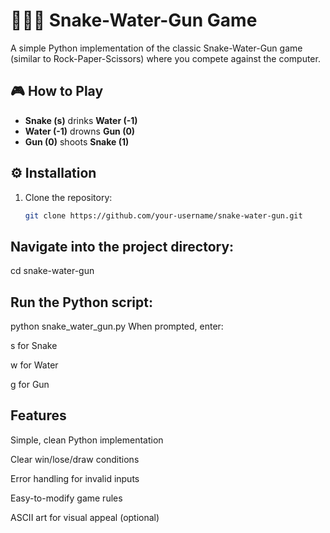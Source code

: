 
# 🐍🌊🔫 Snake-Water-Gun Game

A simple Python implementation of the classic Snake-Water-Gun game (similar to Rock-Paper-Scissors) where you compete against the computer.

## 🎮 How to Play

- **Snake (s)** drinks **Water (-1)**
- **Water (-1)** drowns **Gun (0)**
- **Gun (0)** shoots **Snake (1)**

## ⚙️ Installation

1. Clone the repository:
   ```bash
   git clone https://github.com/your-username/snake-water-gun.git
   
## Navigate into the project directory:
cd snake-water-gun

## Run the Python script:
python snake_water_gun.py
When prompted, enter:

s for Snake

w for Water

g for Gun

## Features
Simple, clean Python implementation

Clear win/lose/draw conditions

Error handling for invalid inputs

Easy-to-modify game rules

ASCII art for visual appeal (optional)
